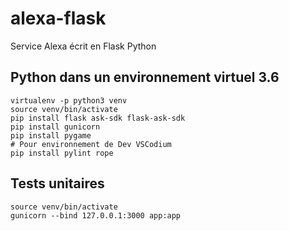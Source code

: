 alexa-flask
===========

Service Alexa écrit en Flask Python


Python dans un environnement virtuel 3.6
----------------------------------------
```
virtualenv -p python3 venv
source venv/bin/activate
pip install flask ask-sdk flask-ask-sdk
pip install gunicorn
pip install pygame
# Pour environnement de Dev VSCodium
pip install pylint rope
```

Tests unitaires
---------------
    source venv/bin/activate
    gunicorn --bind 127.0.0.1:3000 app:app

